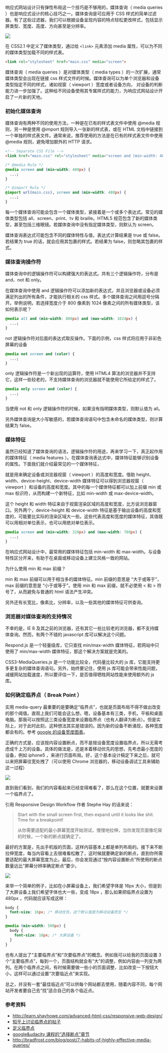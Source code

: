 响应式网站设计只有弹性布局这一个技巧是不够用的，媒体查询（ media queries ）也是响应式设计的核心技巧之一。媒体查询是可应用于 CSS 样式的简单过滤器。有了这些过滤器，我们可以根据设备呈现内容的特点轻松更改样式，包括显示屏类型、宽度、高度、方向甚至是分辨率。

![](images/query/css-media-queries.jpg)

在 CSS2.1 中定义了媒体类型，通过给 `<link>` 元素添加 media 属性，可以为不同的媒体类型加载不同的样式表。

```html
<link rel="stylesheet" href="main.css" media="screen">
```

媒体查询（ media queries ）是对媒体类型（ media types ）的一次扩展，通常媒体类型会出现在链接 css 样式文件的时候。媒体查询可以为单个浏览器和设备类型指定不同的样式，诸如视窗（ viewport ）宽度或者设备方向， 对设备的判断能力进一步加强了。这种给不同设备使用其专属样式的能力，为响应式网站设计开启了一片新的天地。

### 初始化媒体查询

媒体查询有两种不同的使用方法，一种是在已有的样式表文件中使用 @media 规则，另一种是使用 @import 规则导入一张新的样式表，或在 HTML 文档中链接到一个单独的样式表文件。通常来说，推荐使用的方法是在已有的样式表文件中使用 @media 规则，避免增加额外的 HTTP 请求。

```html
<!-- Separate CSS File -->
<link href="main.css" rel="stylesheet" media="screen and (min-width: 480px)">
```

```css
/* @media Rule */
@media screen and (min-width: 480px) {
  ...;
}

/* @import Rule */
@import url(main.css), screen and (min-width: 480px) {
  ...;
}
```

每一个媒体查询可能会包含一个媒体类型，紧接着是一个或多个表达式。常见的媒体类型包括 all、screen、print、tv 和 braille。HTML5 规范包含了新的媒体类型，甚至包括三维眼镜。若媒体查询中没有指定媒体类型，则默认为 screen。

媒体查询表达式可能包含不同的媒体特性与值，表达式计算结果是 true 或 false。若结果为 true 的话，就会应用其包裹的样式。若结果为 false，则忽略其包裹的样式。

### 媒体查询操作符

媒体查询中的逻辑操作符可以构建强大的表达式。共有三个逻辑操作符，分布是 and、not 和 only。

在媒体查询中使用 and 逻辑操作符可以添加新的表达式，并且浏览器或设备必须满足列出的所有条件，才能执行相关的 css 样式。多个媒体查询之间用逗号分隔开。举例说明，若选择宽度介于 800 像素到 1024 像素之间的所有媒体类型，该如何表示呢？

```css
@media all and (min-width: 800px) and (max-width: 1024px) {
  ...;
}
```

not 逻辑操作符对后面的表达式取反操作。下面的示例，css 样式将应用于非彩色屏幕的设备

```css
@media not screen and (color) {
  ...;
}
```

only 逻辑操作符是一个新出现的运算符，使用 HTML4 算法的浏览器并不支持它，这样一些较老的，不支持媒体查询的浏览器就不能使用它所给定的样式了。

```css
@media only screen and (color) {
  ...;
}
```

当使用 not 和 only 逻辑操作符的时候，如果没有指明媒体类型，则默认值为 all。

另外媒体查询是大小写敏感的，若媒体查询语句中包含未命名的媒体类型，则计算结果为 false。

### 媒体特征

虽然已经知道了媒体查询的语法，逻辑操作符的用途，再来学习一下，真正起作用的媒体特征（ media features ）。在媒体查询表达式中，媒体特征能够识别设备的属性。下面我们就介绍最常见的一个媒体特征，

就是用来确定设备或浏览器视窗（ viewport ）的高度和宽度。借助 height、width、device-height、device-width 媒体特征可以得到浏览器视窗（ viewport ）和设备的高度和宽度。其中的每一个媒体特征都可以加上前缀 min 或 max 标识符，从而构建一个新特征，比如 min-width 或 max-device-width。

这个 height 和 width 特征来自于视窗渲染区域的高度和宽度，比方说浏览器窗口。另外两个，device-height 和 device-width 特征是基于输出设备的高度和宽度的，可能要比实际的渲染区域大一些。这些代表高度和宽度的媒体特征，其值既可以用相对单位表示，也可以用绝对单位表示。

```css
@media screen and (min-width: 320px) and (max-width: 780px) {
  ...;
}
```

在响应式网站设计中，最常用的媒体特征包括 min-width 和 max-width。与设备特性区分开来，有助于在桌面或移动设备上建立风格一致的网站。

为什么使用 min 和 max 前缀？

min 和 max 前缀可以用于相当多的媒体特征。min 前缀的意思是 “大于或等于”，max 前缀的意思是 “小于或等于”。使用 min 和 max 前缀，就不必使用 < 和 > 符号了，从而避免与普通的 html 语法产生冲突。

另外还有长宽比，像素比，分辨率，以及一些其他的媒体特征可供查询。

### 浏览器对媒体查询的支持情况

不幸的是，IE 8 及其之前的浏览器，还有其它一些比较老的浏览器，都不支持媒体查询。然而，有两个不错的 javascript 库可以解决这个问题。

Respond.js 是一个轻量级库，它只查找 min/max-width 媒体特征，若网站中只使用了 min/max-width 媒体特征，那这个解决方案就是完美的。

CSS3-MediaQueries.js 是一个功能比较全，代码量比较大的 js 库，它能支持更多更复杂的媒体查询语句。另外，始终要记住，使用 js 库可能会带来性能问题，减缓网站加载速度，所以要评估一下，是否值得牺牲网站性能来使用额外的 js 库。

### 如何确定临界点（ Break Point ）

实用 media-query 最重要的是要确定“临界点”，也就是页面布局不得不做出改变的那个阈值。直观上我们可能会这么想，嗯，设备基本有三类，手机，平板和桌面电脑。那我可以按照这三类设备宽度来设置临界点（也有人翻译为断点）。但是实际上，对于此时此刻，这种想法其实是错误的。因为新的设备不断涌现，各种宽度都会有的。参考 [google 的设备宽度图表](https://www.google.com/design/tool/devices/)。

正确的方式是，应该按内容设置断点，而不是按设备宽度设置临界点，所以无需考虑成千上万的设备。具体的做法是，还是本着移动优先的思想，先考虑最小宽度的设备，例如 iphone5 ，来进行页面布局。好，这个基本设计稿定下来之后，就可以来把屏幕往宽处拽了（可以使用 Chrome 浏览器的，移动设备调试工具来辅助这一过程）

![](images/query/chrome_mobile.png)

直到我们看到，我们的内容看起来已经变得难看了，那么在这个位置，就要来设置一个临界点了。

引用 Responsive Design Workflow 作者 Stephe Hay 的话来说：

> Start with the small screen first, then expand until it looks like
> shit. Time for a breakpoint!
>
> 从你需要适配的最小屏幕宽度开始测试，慢慢地拉伸，当你发现页面像坨屎的时候，一个新的断点就确定了。

最好的方案是，先出手机版的页面，这样内容基本上都是单列布局的。接下来不断拉伸宽度，每当内容看上去很难看松散了，这时候就要确定新的断点，直到你所需要适配的最大屏幕宽度为止。最后，你会发现通过“按内容设置断点”所使用的断点数量远比“屏幕分辨率确定断点”要少。

![](images/query/break-point.jpg)

来举一个简单的例子，比如在小屏幕设备上，我们希望字体是 16px 大小，但是到了大屏设备上我们希望字体也大一些，变成 18px ，那么如果把临界点设置为 480px ，代码就应该写成这样：

```css
body {
  font-size: 16px; /* 移动优先，这个默认值是为移动设备而生 */
}

@media (min-width: 500px) {
  body {
    font-size: 18px; /* 大屏设备 */
  }
}
```

也有人提出了“主要临界点”和“次要临界点”的概念。例如我可以给我的页面设置 3 个“主要临界点”，每到一个，页面结构就会有“大”的调整，例如内容由一列变为两列。在两个临界点之间，有时候需要做一些小的页面调整，比如改变一下按钮大小，这样可以通过设置“次要临近点”来实现。

总之，并没有一套“最佳临近点”可以供每个网站都去使用，随着内容不同，每个网站开发者要自己去“找”适合自己的各个临近点。

### 参考资料

* <http://learn.shayhowe.com/advanced-html-css/responsive-web-design/>
* [知乎上讨论临界点的帖子](http://www.zhihu.com/question/28653799)
* [定义临界点](http://responsivedesign.is/strategy/page-layout/defining-breakpoints)
* [google&udacity 课程的“选择断点”章节](https://www.udacity.com/course/viewer#!/c-ud893/l-3533879576/m-3492369998)
* <http://bradfrost.com/blog/post/7-habits-of-highly-effective-media-queries/>
